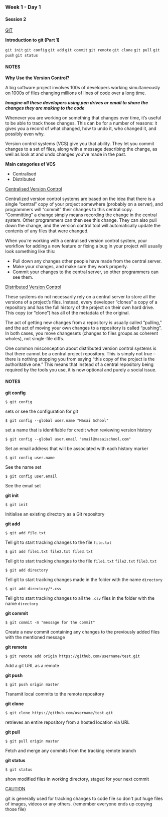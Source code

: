 ### Week 1 - Day 1

#### Session 2

[GIT](https://xkcd.com/1597/) 

**Introduction to git (Part 1)**

`git init` `git config` `git add` `git commit` `git remote` `git clone` `git pull` `git push` `git status`

#### NOTES

**Why Use the Version Control?**

A big software project involves 100s of developers working simultaneously on 1000s of files changing millions of lines of code over a long time.

***Imagine all these developers using pen drives or email to share the changes they are making to the code***

Whenever you are working on something that changes over time, it’s useful to be able to track those changes. This can be for a number of reasons: it gives you a record of what changed, how to undo it, who changed it, and possibly even why. 

Version control systems (VCS) give you that ability. They let you commit changes to a set of files, along with a message describing the change, as well as look at and undo changes you’ve made in the past.

**Main categories of VCS**

- Centralised
- Distributed

<u>Centralised Version Control</u>

Centralized version control systems are based on the idea that there is a single “central” copy of your project somewhere (probably on a server), and programmers will “commit” their changes to this central copy.  
“Committing” a change simply means recording the change in the central system. Other programmers can then see this change. They can also pull down the change, and the version control tool will automatically update the contents of any files that were changed.

When you’re working with a centralised version control system, your workflow for adding a new feature or fixing a bug in your project will usually look something like this:

- Pull down any changes other people have made from the central server.
- Make your changes, and make sure they work properly.
- Commit your changes to the central server, so other programmers can see them.

<u>Distributed Version Control</u>

These systems do not necessarily rely on a central server to store all the versions of a project’s files. Instead, every developer “clones” a copy of a repository and has the full history of the project on their own hard drive. This copy (or “clone”) has all of the metadata of the original.

The act of getting new changes from a repository is usually called “pulling,” and the act of moving your own changes to a repository is called “pushing”. In both cases, you move changesets (changes to files groups as coherent wholes), not single-file diffs.

One common misconception about distributed version control systems is that there cannot be a central project repository. This is simply not true – there is nothing stopping you from saying “this copy of the project is the authoritative one.” This means that instead of a central repository being required by the tools you use, it is now optional and purely a social issue.



#### NOTES

**git config**

```shell
$ git config
```
sets or see the configuration for git

```shell
$ git config --global user.name "Masai School"
```
set a name that is identifiable for credit when reviewing version history

```shell
$ git config --global user.email "email@masaischool.com"
```

Set an email address that will be associated with each history marker  

```shell
$ git config user.name
```

See the name set

```shell
$ git config user.email
```

See the email set 



**git init**

```
$ git init
```

Initialise an existing directory as a Git repository

**git add**

```
$ git add file.txt
```

Tell git to start tracking changes to the file `file.txt`

```
$ git add file1.txt file2.txt file3.txt
```

Tell git to start tracking changes to the file `file1.txt` `file2.txt` `file3.txt`

```
$ git add directory
```

Tell git to start tracking changes made in the folder with the name `directory`

```
$ git add directory/*.csv
```

Tell git to start tracking changes to all the `.csv` files in the folder with the name `directory`

**git commit**

```
$ git commit -m "message for the commit"
```

Create a new commit containing any changes to the previously added files with the mentioned message 

**git remote**

```
$ git remote add origin https://github.com/username/test.git
```

Add a git URL as a remote

**git push**

```
$ git push origin master
```

Transmit local commits to the remote repository

**git clone**

```
$ git clone https://github.com/username/test.git
```

retrieves an entire repository from a hosted location via URL  

**git pull**

```
$ git pull origin master
```

Fetch and merge any commits from the tracking remote branch

**git status**

```
$ git status
```

show modified files in working directory, staged for your next commit



<u>CAUTION</u>

git is generally used for tracking changes to code file so don't put huge files of images, videos or any others. (remember everyone ends up copying those file)